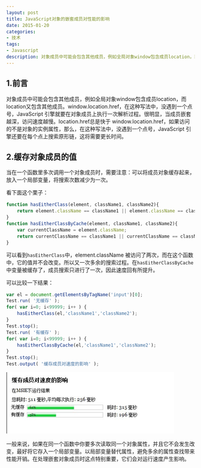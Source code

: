 ```yaml
---
layout: post
title: JavaScript对象的嵌套成员对性能的影响
date: 2015-01-20
categories:
- 技术
tags:
- Javascript
description: 对象成员中可能会包含其他成员，例如全局对象window包含成员location，而location又包含其他成员。window.location.href，在这种写法中，没遇到一个点号，JavaScript 引擎就要在对象成员上执行一次解析过程。很明显，当成员嵌套越深，访问速度越慢。location.href总是快于 window.location.href，如果访问的不是对象的实例属性，那么，在这种写法中，没遇到一个点号，JavaScript 引擎还要在每个点上搜索原形链，这将需要更长时间。
---
```


## 1.前言
对象成员中可能会包含其他成员，例如全局对象window包含成员location，而location又包含其他成员。window.location.href，在这种写法中，没遇到一个点号，JavaScript 引擎就要在对象成员上执行一次解析过程。很明显，当成员嵌套越深，访问速度越慢。location.href总是快于 window.location.href，如果访问的不是对象的实例属性，那么，在这种写法中，没遇到一个点号，JavaScript 引擎还要在每个点上搜索原形链，这将需要更长时间。

## 2.缓存对象成员的值
当在一个函数里多次调用一个对象成员时，需要注意：可以将成员对象缓存起来，放入一个局部变量，将搜索次数减少为一次。

看下面这个栗子：

```JavaScript
function hasEitherClass(element, className1, className2){
    return element.className == className1 || element.className == className2;
}
function hasEitherClassByCache(element, className1, className2){
    var currentClassName = element.className;
    return currentClassName == className1 || currentClassName == className2;
}

```

可以看到`hasEitherClass`中，element.className 被访问了两次，而在这个函数中，它的值并不会改变。所以又一次多余的搜索过程。在`hasEitherClassByCache`中变量被缓存了，成员搜索只进行了一次，因此速度回有所提升。

可以比较一下结果：

```JavaScript
var el = document.getElementsByTagName('input')[0];
Test.run( '无缓存' ); 
for( var i=0; i<99999; i++ ) {
    hasEitherClass(el,'className1','className2');
}
Test.stop();
Test.run( '有缓存' ); 
for( var i=0; i<99999; i++ ) {
    hasEitherClassByCache(el,'className1','className2');
}
Test.stop(); 
Test.output( '缓存成员对速度的影响' ); 
```

![运行结果][img:1]


一般来说，如果在同一个函数中你要多次读取同一个对象属性，并且它不会发生改变，最好将它存入一个局部变量。以局部变量替代属性，避免多余的属性查找带来性能开销。在处理嵌套对象成员时这点特别重要，它们会对运行速度产生影响。



[img:1]: /images/20150121113349.jpg "运行结果"

